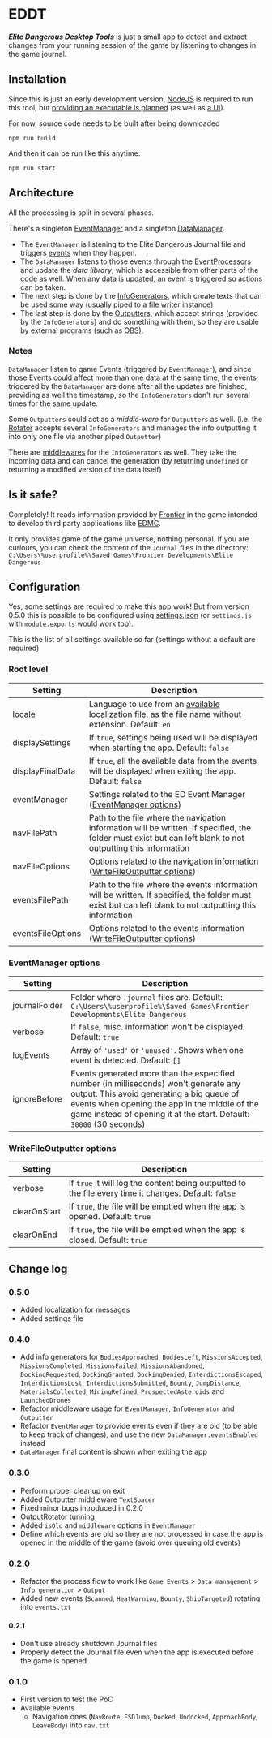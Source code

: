 # EDDT

**_Elite Dangerous Desktop Tools_** is just a small app to detect and extract changes from your running session of the game by listening to changes in the game journal.

## Installation

Since this is just an early development version, [NodeJS](https://nodejs.org/) is required to run this tool, but [providing an executable is planned](https://github.com/danikaze/eddt/issues/12) (as well as [a UI](https://github.com/danikaze/eddt/issues/11)).

For now, source code needs to be built after being downloaded

```
npm run build
```

And then it can be run like this anytime:

```
npm run start
```

## Architecture

All the processing is split in several phases.

There's a singleton [EventManager](src/ed/event-manager.ts) and a singleton [DataManager](src/ed/data-manager.ts).

- The `EventManager` is listening to the Elite Dangerous Journal file and triggers [events](src/ed/interfaces.ts) when they happen.
- The `DataManager` listens to those events through the [EventProcessors](src/event-processors) and update the _data library_, which is accessible from other parts of the code as well. When any data is updated, an event is triggered so actions can be taken.
- The next step is done by the [InfoGenerators](src/info-generators), which create texts that can be used some way (usually piped to a [file writer](src/outputters/write-file.ts) instance)
- The last step is done by the [Outputters](src/outputters), which accept strings (provided by the `InfoGenerators`) and do something with them, so they are usable by external programs (such as [OBS](https://obsproject.com/)).

### Notes

`DataManager` listen to game Events (triggered by `EventManager`), and since those Events could affect more than one data at the same time, the events triggered by the `DataManager` are done after all the updates are finished, providing as well the timestamp, so the `InfoGenerators` don't run several times for the same update.

Some `Outputters` could act as a _middle-ware_ for `Outputters` as well. (i.e. the [Rotator](src/outputters/rotator.ts) accepts several `InfoGenerators` and manages the info outputting it into only one file via another piped `Outputter`)

There are [middlewares](src/info-generators/middleware) for the `InfoGenerators` as well. They take the incoming data and can cancel the generation (by returning `undefined` or returning a modified version of the data itself)

## Is it safe?

Completely!
It reads information provided by [Frontier](https://frontier.co.uk/) in the game intended to develop third party applications like [EDMC](https://github.com/EDCD/EDMarketConnector).

It only provides game of the game universe, nothing personal.
If you are curiours, you can check the content of the `Journal` files in the directory: `C:\Users\%userprofile%\Saved Games\Frontier Developments\Elite Dangerous`

## Configuration

Yes, some settings are required to make this app work! But from version 0.5.0 this is possible to be configured using [settings.json](static/settings.json) (or `settings.js` with `module.exports` would work too).

This is the list of all settings available so far (settings without a default are required)

### Root level

| Setting           | Description                                                                                                                                                  |
| ----------------- | ------------------------------------------------------------------------------------------------------------------------------------------------------------ |
| locale            | Language to use from an [available localization file](static/locales), as the file name without extension. Default: `en`                                     |
| displaySettings   | If `true`, settings being used will be displayed when starting the app. Default: `false`                                                                     |
| displayFinalData  | If `true`, all the available data from the events will be displayed when exiting the app. Default: `false`                                                   |
| eventManager      | Settings related to the ED Event Manager ([EventManager options](#eventmanager-options))                                                                     |
| navFilePath       | Path to the file where the navigation information will be written. If specified, the folder must exist but can left blank to not outputting this information |
| navFileOptions    | Options related to the navigation information ([WriteFileOutputter options](#writefileoutputter-options))                                                    |
| eventsFilePath    | Path to the file where the events information will be written. If specified, the folder must exist but can left blank to not outputting this information     |
| eventsFileOptions | Options related to the events information ([WriteFileOutputter options](#writefileoutputter-options))                                                        |

### EventManager options

| Setting       | Description                                                                                                                                                                                                                                                |
| ------------- | ---------------------------------------------------------------------------------------------------------------------------------------------------------------------------------------------------------------------------------------------------------- |
| journalFolder | Folder where `.journal` files are. Default: `C:\Users\%userprofile%\Saved Games\Frontier Developments\Elite Dangerous`                                                                                                                                     |
| verbose       | If `false`, misc. information won't be displayed. Default: `true`                                                                                                                                                                                          |
| logEvents     | Array of `'used'` or `'unused'`. Shows when one event is detected. Default: `[]`                                                                                                                                                                           |
| ignoreBefore  | Events generated more than the especified number (in milliseconds) won't generate any output. This avoid generating a big queue of events when opening the app in the middle of the game instead of opening it at the start. Default: `30000` (30 seconds) |

### WriteFileOutputter options

| Setting      | Description                                                                                           |
| ------------ | ----------------------------------------------------------------------------------------------------- |
| verbose      | If `true` it will log the content being outputted to the file every time it changes. Default: `false` |
| clearOnStart | If `true`, the file will be emptied when the app is opened. Default: `true`                           |
| clearOnEnd   | If `true`, the file will be emptied when the app is closed. Default: `true`                           |

## Change log

### 0.5.0

- Added localization for messages
- Added settings file

### 0.4.0

- Add info generators for `BodiesApproached`, `BodiesLeft`, `MissionsAccepted`, `MissionsCompleted`, `MissionsFailed`, `MissionsAbandoned`, `DockingRequested`, `DockingGranted`, `DockingDenied`, `InterdictionsEscaped`, `InterdictionsLost`, `InterdictionsSubmitted`, `Bounty`, `JumpDistance`, `MaterialsCollected`, `MiningRefined`, `ProspectedAsteroids` and `LaunchedDrones`
- Refactor middleware usage for `EventManager`, `InfoGenerator` and `Outputter`
- Refactor `EventManager` to provide events even if they are old (to be able to keep track of changes), and use the new `DataManager.eventsEnabled` instead
- `DataManager` final content is shown when exiting the app

### 0.3.0

- Perform proper cleanup on exit
- Added Outputter middleware `TextSpacer`
- Fixed minor bugs introduced in 0.2.0
- OutputRotator tunning
- Added `isOld` and `middleware` options in `EventManager`
- Define which events are old so they are not processed in case the app is opened in the middle of the game (avoid over queuing old events)

### 0.2.0

- Refactor the process flow to work like `Game Events` > `Data management` > `Info generation` > `Output`
- Added new events (`Scanned`, `HeatWarning`, `Bounty`, `ShipTargeted`) rotating into `events.txt`

#### 0.2.1

- Don't use already shutdown Journal files
- Properly detect the Journal file even when the app is executed before the game is opened

### 0.1.0

- First version to test the PoC
- Available events
  - Navigation ones (`NavRoute`, `FSDJump`, `Docked`, `Undocked`, `ApproachBody`, `LeaveBody`) into `nav.txt`
